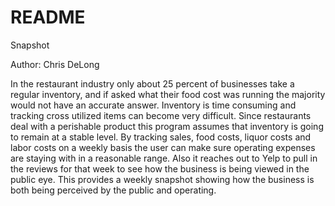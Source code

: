 # README
Snapshot

Author: Chris DeLong

In the restaurant industry only about 25 percent of businesses take a regular inventory,
and if asked what their food cost was running the majority would not have an accurate
answer. Inventory is time consuming and tracking cross utilized items can become very
difficult. Since restaurants deal with a perishable product this program assumes that
inventory is going to remain at a stable level. By tracking sales, food costs, liquor
costs and labor costs on a weekly basis the user can make sure operating expenses are
staying with in a reasonable range. Also it reaches out to Yelp to pull in the reviews
for that week to see how the business is being viewed in the public eye. This provides
a weekly snapshot showing how the business is both being perceived by the public and
operating.
